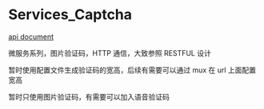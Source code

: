 # Services_Captcha



[api document](https://godblesshugh.github.io/Services_Captcha/)



微服务系列，图片验证码，HTTP 通信，大致参照 RESTFUL 设计

暂时使用配置文件生成验证码的宽高，后续有需要可以通过 mux 在 url 上面配置宽高

暂时只使用图片验证码，有需要可以加入语音验证码